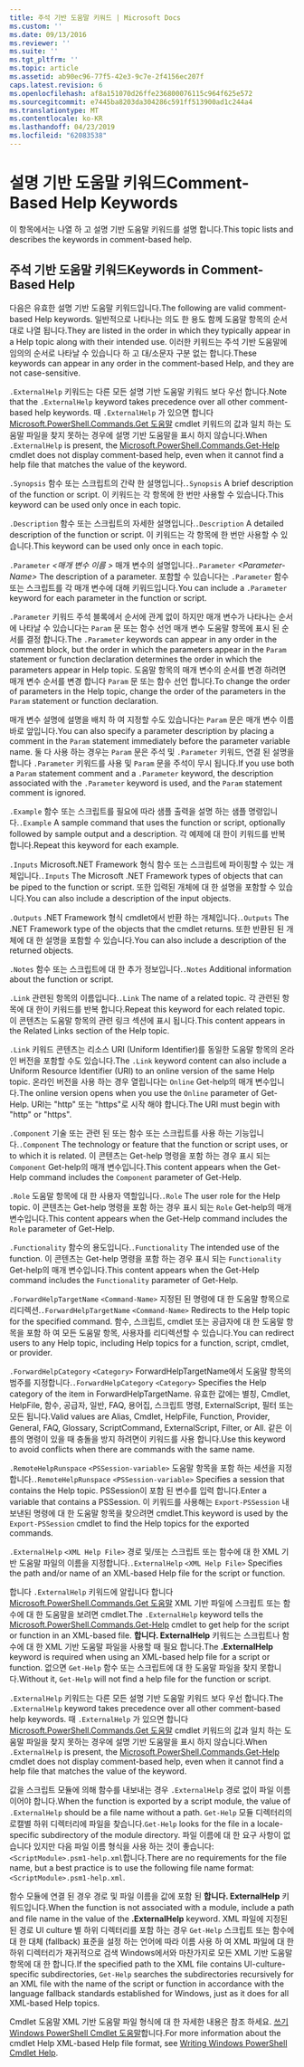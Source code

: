 ```yaml
---
title: 주석 기반 도움말 키워드 | Microsoft Docs
ms.custom: ''
ms.date: 09/13/2016
ms.reviewer: ''
ms.suite: ''
ms.tgt_pltfrm: ''
ms.topic: article
ms.assetid: ab90ec96-77f5-42e3-9c7e-2f4156ec207f
caps.latest.revision: 6
ms.openlocfilehash: af8a151070d26ffe236800076115c964f625e572
ms.sourcegitcommit: e7445ba8203da304286c591ff513900ad1c244a4
ms.translationtype: MT
ms.contentlocale: ko-KR
ms.lasthandoff: 04/23/2019
ms.locfileid: "62083538"
---
```

# <a name="comment-based-help-keywords"></a><span data-ttu-id="1bd79-102">설명 기반 도움말 키워드</span><span class="sxs-lookup"><span data-stu-id="1bd79-102">Comment-Based Help Keywords</span></span>

<span data-ttu-id="1bd79-103">이 항목에서는 나열 하 고 설명 기반 도움말 키워드를 설명 합니다.</span><span class="sxs-lookup"><span data-stu-id="1bd79-103">This topic lists and describes the keywords in comment-based help.</span></span>

## <a name="keywords-in-comment-based-help"></a><span data-ttu-id="1bd79-104">주석 기반 도움말 키워드</span><span class="sxs-lookup"><span data-stu-id="1bd79-104">Keywords in Comment-Based Help</span></span>

<span data-ttu-id="1bd79-105">다음은 유효한 설명 기반 도움말 키워드입니다.</span><span class="sxs-lookup"><span data-stu-id="1bd79-105">The following are valid comment-based Help keywords.</span></span> <span data-ttu-id="1bd79-106">일반적으로 나타나는 의도 한 용도 함께 도움말 항목의 순서 대로 나열 됩니다.</span><span class="sxs-lookup"><span data-stu-id="1bd79-106">They are listed in the order in which they typically appear in a Help topic along with their intended use.</span></span> <span data-ttu-id="1bd79-107">이러한 키워드는 주석 기반 도움말에 임의의 순서로 나타날 수 있습니다 하 고 대/소문자 구분 없는 합니다.</span><span class="sxs-lookup"><span data-stu-id="1bd79-107">These keywords can appear in any order in the comment-based Help, and they are not case-sensitive.</span></span>

<span data-ttu-id="1bd79-108">`.ExternalHelp` 키워드는 다른 모든 설명 기반 도움말 키워드 보다 우선 합니다.</span><span class="sxs-lookup"><span data-stu-id="1bd79-108">Note that the `.ExternalHelp` keyword takes precedence over all other comment-based help keywords.</span></span> <span data-ttu-id="1bd79-109">때 `.ExternalHelp` 가 있으면 합니다 [Microsoft.PowerShell.Commands.Get 도움말](/dotnet/api/Microsoft.PowerShell.Commands.Get-Help) cmdlet 키워드의 값과 일치 하는 도움말 파일을 찾지 못하는 경우에 설명 기반 도움말을 표시 하지 않습니다.</span><span class="sxs-lookup"><span data-stu-id="1bd79-109">When `.ExternalHelp` is present, the [Microsoft.PowerShell.Commands.Get-Help](/dotnet/api/Microsoft.PowerShell.Commands.Get-Help) cmdlet does not display comment-based help, even when it cannot find a help file that matches the value of the keyword.</span></span>

<span data-ttu-id="1bd79-110">`.Synopsis` 함수 또는 스크립트의 간략 한 설명입니다.</span><span class="sxs-lookup"><span data-stu-id="1bd79-110">`.Synopsis` A brief description of the function or script.</span></span> <span data-ttu-id="1bd79-111">이 키워드는 각 항목에 한 번만 사용할 수 있습니다.</span><span class="sxs-lookup"><span data-stu-id="1bd79-111">This keyword can be used only once in each topic.</span></span>

<span data-ttu-id="1bd79-112">`.Description` 함수 또는 스크립트의 자세한 설명입니다.</span><span class="sxs-lookup"><span data-stu-id="1bd79-112">`.Description` A detailed description of the function or script.</span></span> <span data-ttu-id="1bd79-113">이 키워드는 각 항목에 한 번만 사용할 수 있습니다.</span><span class="sxs-lookup"><span data-stu-id="1bd79-113">This keyword can be used only once in each topic.</span></span>

<span data-ttu-id="1bd79-114">`.Parameter` *\<매개 변수 이름 >* 매개 변수의 설명입니다.</span><span class="sxs-lookup"><span data-stu-id="1bd79-114">`.Parameter` *\<Parameter-Name>* The description of a parameter.</span></span> <span data-ttu-id="1bd79-115">포함할 수 있습니다는 `.Parameter` 함수 또는 스크립트를 각 매개 변수에 대해 키워드입니다.</span><span class="sxs-lookup"><span data-stu-id="1bd79-115">You can include a `.Parameter` keyword for each parameter in the function or script.</span></span>

<span data-ttu-id="1bd79-116">`.Parameter` 키워드 주석 블록에서 순서에 관계 없이 하지만 매개 변수가 나타나는 순서에 나타날 수 있습니다는 `Param` 문 또는 함수 선언 매개 변수 도움말 항목에 표시 된 순서를 결정 합니다.</span><span class="sxs-lookup"><span data-stu-id="1bd79-116">The `.Parameter` keywords can appear in any order in the comment block, but the order in which the parameters appear in the `Param` statement or function declaration determines the order in which the parameters appear in Help topic.</span></span> <span data-ttu-id="1bd79-117">도움말 항목의 매개 변수의 순서를 변경 하려면 매개 변수 순서를 변경 합니다 `Param` 문 또는 함수 선언 합니다.</span><span class="sxs-lookup"><span data-stu-id="1bd79-117">To change the order of parameters in the Help topic, change the order of the parameters in the `Param` statement or function declaration.</span></span>

<span data-ttu-id="1bd79-118">매개 변수 설명에 설명을 배치 하 여 지정할 수도 있습니다는 `Param` 문은 매개 변수 이름 바로 앞입니다.</span><span class="sxs-lookup"><span data-stu-id="1bd79-118">You can also specify a parameter description by placing a comment in the `Param` statement immediately before the parameter variable name.</span></span> <span data-ttu-id="1bd79-119">둘 다 사용 하는 경우는 `Param` 문은 주석 및 `.Parameter` 키워드, 연결 된 설명을 합니다 `.Parameter` 키워드를 사용 및 `Param` 문을 주석이 무시 됩니다.</span><span class="sxs-lookup"><span data-stu-id="1bd79-119">If you use both a `Param` statement comment and a `.Parameter` keyword, the description associated with the `.Parameter` keyword is used, and the `Param` statement comment is ignored.</span></span>

<span data-ttu-id="1bd79-120">`.Example` 함수 또는 스크립트를 필요에 따라 샘플 출력을 설명 하는 샘플 명령입니다.</span><span class="sxs-lookup"><span data-stu-id="1bd79-120">`.Example` A sample command that uses the function or script, optionally followed by sample output and a description.</span></span> <span data-ttu-id="1bd79-121">각 예제에 대 한이 키워드를 반복 합니다.</span><span class="sxs-lookup"><span data-stu-id="1bd79-121">Repeat this keyword for each example.</span></span>

<span data-ttu-id="1bd79-122">`.Inputs` Microsoft.NET Framework 형식 함수 또는 스크립트에 파이핑할 수 있는 개체입니다.</span><span class="sxs-lookup"><span data-stu-id="1bd79-122">`.Inputs` The Microsoft .NET Framework types of objects that can be piped to the function or script.</span></span> <span data-ttu-id="1bd79-123">또한 입력된 개체에 대 한 설명을 포함할 수 있습니다.</span><span class="sxs-lookup"><span data-stu-id="1bd79-123">You can also include a description of the input objects.</span></span>

<span data-ttu-id="1bd79-124">`.Outputs` .NET Framework 형식 cmdlet에서 반환 하는 개체입니다.</span><span class="sxs-lookup"><span data-stu-id="1bd79-124">`.Outputs` The .NET Framework type of the objects that the cmdlet returns.</span></span> <span data-ttu-id="1bd79-125">또한 반환된 된 개체에 대 한 설명을 포함할 수 있습니다.</span><span class="sxs-lookup"><span data-stu-id="1bd79-125">You can also include a description of the returned objects.</span></span>

<span data-ttu-id="1bd79-126">`.Notes` 함수 또는 스크립트에 대 한 추가 정보입니다.</span><span class="sxs-lookup"><span data-stu-id="1bd79-126">`.Notes` Additional information about the function or script.</span></span>

<span data-ttu-id="1bd79-127">`.Link` 관련된 항목의 이름입니다.</span><span class="sxs-lookup"><span data-stu-id="1bd79-127">`.Link` The name of a related topic.</span></span> <span data-ttu-id="1bd79-128">각 관련된 항목에 대 한이 키워드를 반복 합니다.</span><span class="sxs-lookup"><span data-stu-id="1bd79-128">Repeat this keyword for each related topic.</span></span> <span data-ttu-id="1bd79-129">이 콘텐츠는 도움말 항목의 관련 링크 섹션에 표시 됩니다.</span><span class="sxs-lookup"><span data-stu-id="1bd79-129">This content appears in the Related Links section of the Help topic.</span></span>

<span data-ttu-id="1bd79-130">`.Link` 키워드 콘텐츠는 리소스 URI (Uniform Identifier)를 동일한 도움말 항목의 온라인 버전을 포함할 수도 있습니다.</span><span class="sxs-lookup"><span data-stu-id="1bd79-130">The `.Link` keyword content can also include a Uniform Resource Identifier (URI) to an online version of the same Help topic.</span></span> <span data-ttu-id="1bd79-131">온라인 버전을 사용 하는 경우 열립니다는 `Online` Get-help의 매개 변수입니다.</span><span class="sxs-lookup"><span data-stu-id="1bd79-131">The online version opens when you use the `Online` parameter of Get-Help.</span></span> <span data-ttu-id="1bd79-132">URI는 "http" 또는 "https"로 시작 해야 합니다.</span><span class="sxs-lookup"><span data-stu-id="1bd79-132">The URI must begin with "http" or "https".</span></span>

<span data-ttu-id="1bd79-133">`.Component` 기술 또는 관련 된 또는 함수 또는 스크립트를 사용 하는 기능입니다.</span><span class="sxs-lookup"><span data-stu-id="1bd79-133">`.Component` The technology or feature that the function or script uses, or to which it is related.</span></span> <span data-ttu-id="1bd79-134">이 콘텐츠는 Get-help 명령을 포함 하는 경우 표시 되는 `Component` Get-help의 매개 변수입니다.</span><span class="sxs-lookup"><span data-stu-id="1bd79-134">This content appears when the Get-Help command includes the `Component` parameter of Get-Help.</span></span>

<span data-ttu-id="1bd79-135">`.Role` 도움말 항목에 대 한 사용자 역할입니다.</span><span class="sxs-lookup"><span data-stu-id="1bd79-135">`.Role` The user role for the Help topic.</span></span> <span data-ttu-id="1bd79-136">이 콘텐츠는 Get-help 명령을 포함 하는 경우 표시 되는 `Role` Get-help의 매개 변수입니다.</span><span class="sxs-lookup"><span data-stu-id="1bd79-136">This content appears when the Get-Help command includes the `Role` parameter of Get-Help.</span></span>

<span data-ttu-id="1bd79-137">`.Functionality` 함수의 용도입니다.</span><span class="sxs-lookup"><span data-stu-id="1bd79-137">`.Functionality` The intended use of the function.</span></span> <span data-ttu-id="1bd79-138">이 콘텐츠는 Get-help 명령을 포함 하는 경우 표시 되는 `Functionality` Get-help의 매개 변수입니다.</span><span class="sxs-lookup"><span data-stu-id="1bd79-138">This content appears when the Get-Help command includes the `Functionality` parameter of Get-Help.</span></span>

<span data-ttu-id="1bd79-139">`.ForwardHelpTargetName` `<Command-Name>` 지정된 된 명령에 대 한 도움말 항목으로 리디렉션.</span><span class="sxs-lookup"><span data-stu-id="1bd79-139">`.ForwardHelpTargetName` `<Command-Name>` Redirects to the Help topic for the specified command.</span></span> <span data-ttu-id="1bd79-140">함수, 스크립트, cmdlet 또는 공급자에 대 한 도움말 항목을 포함 하 여 모든 도움말 항목, 사용자를 리디렉션할 수 있습니다.</span><span class="sxs-lookup"><span data-stu-id="1bd79-140">You can redirect users to any Help topic, including Help topics for a function, script, cmdlet, or provider.</span></span>

<span data-ttu-id="1bd79-141">`.ForwardHelpCategory` `<Category>` ForwardHelpTargetName에서 도움말 항목의 범주를 지정합니다.</span><span class="sxs-lookup"><span data-stu-id="1bd79-141">`.ForwardHelpCategory` `<Category>` Specifies the Help category of the item in ForwardHelpTargetName.</span></span> <span data-ttu-id="1bd79-142">유효한 값에는 별칭, Cmdlet, HelpFile, 함수, 공급자, 일반, FAQ, 용어집, 스크립트 명령, ExternalScript, 필터 또는 모든 됩니다.</span><span class="sxs-lookup"><span data-stu-id="1bd79-142">Valid values are Alias, Cmdlet, HelpFile, Function, Provider, General, FAQ, Glossary, ScriptCommand, ExternalScript, Filter, or All.</span></span> <span data-ttu-id="1bd79-143">같은 이름의 명령이 있을 때 충돌을 방지 하려면이 키워드를 사용 합니다.</span><span class="sxs-lookup"><span data-stu-id="1bd79-143">Use this keyword to avoid conflicts when there are commands with the same name.</span></span>

<span data-ttu-id="1bd79-144">`.RemoteHelpRunspace` `<PSSession-variable>` 도움말 항목을 포함 하는 세션을 지정 합니다.</span><span class="sxs-lookup"><span data-stu-id="1bd79-144">`.RemoteHelpRunspace` `<PSSession-variable>` Specifies a session that contains the Help topic.</span></span> <span data-ttu-id="1bd79-145">PSSession이 포함 된 변수를 입력 합니다.</span><span class="sxs-lookup"><span data-stu-id="1bd79-145">Enter a variable that contains a PSSession.</span></span> <span data-ttu-id="1bd79-146">이 키워드를 사용해는 `Export-PSSession` 내보낸된 명령에 대 한 도움말 항목을 찾으려면 cmdlet.</span><span class="sxs-lookup"><span data-stu-id="1bd79-146">This keyword is used by the `Export-PSSession` cmdlet to find the Help topics for the exported commands.</span></span>

<span data-ttu-id="1bd79-147">`.ExternalHelp` `<XML Help File>` 경로 및/또는 스크립트 또는 함수에 대 한 XML 기반 도움말 파일의 이름을 지정합니다.</span><span class="sxs-lookup"><span data-stu-id="1bd79-147">`.ExternalHelp` `<XML Help File>` Specifies the path and/or name of an XML-based Help file for the script or function.</span></span>

<span data-ttu-id="1bd79-148">합니다 `.ExternalHelp` 키워드에 알립니다 합니다 [Microsoft.PowerShell.Commands.Get 도움말](/dotnet/api/Microsoft.PowerShell.Commands.Get-Help) XML 기반 파일에 스크립트 또는 함수에 대 한 도움말을 보려면 cmdlet.</span><span class="sxs-lookup"><span data-stu-id="1bd79-148">The `.ExternalHelp` keyword tells the [Microsoft.PowerShell.Commands.Get-Help](/dotnet/api/Microsoft.PowerShell.Commands.Get-Help) cmdlet to get help for the script or function in an XML-based file.</span></span> <span data-ttu-id="1bd79-149">**합니다. ExternalHelp** 키워드는 스크립트나 함수에 대 한 XML 기반 도움말 파일을 사용할 때 필요 합니다.</span><span class="sxs-lookup"><span data-stu-id="1bd79-149">The **.ExternalHelp** keyword is required when using an XML-based help file for a script or function.</span></span> <span data-ttu-id="1bd79-150">없으면 `Get-Help` 함수 또는 스크립트에 대 한 도움말 파일을 찾지 못합니다.</span><span class="sxs-lookup"><span data-stu-id="1bd79-150">Without it, `Get-Help` will not find a help file for the function or script.</span></span>

<span data-ttu-id="1bd79-151">`.ExternalHelp` 키워드는 다른 모든 설명 기반 도움말 키워드 보다 우선 합니다.</span><span class="sxs-lookup"><span data-stu-id="1bd79-151">The `.ExternalHelp` keyword takes precedence over all other comment-based help keywords.</span></span> <span data-ttu-id="1bd79-152">때 `.ExternalHelp` 가 있으면 합니다 [Microsoft.PowerShell.Commands.Get 도움말](/dotnet/api/Microsoft.PowerShell.Commands.Get-Help) cmdlet 키워드의 값과 일치 하는 도움말 파일을 찾지 못하는 경우에 설명 기반 도움말을 표시 하지 않습니다.</span><span class="sxs-lookup"><span data-stu-id="1bd79-152">When `.ExternalHelp` is present, the [Microsoft.PowerShell.Commands.Get-Help](/dotnet/api/Microsoft.PowerShell.Commands.Get-Help) cmdlet does not display comment-based help, even when it cannot find a help file that matches the value of the keyword.</span></span>

<span data-ttu-id="1bd79-153">값을 스크립트 모듈에 의해 함수를 내보내는 경우 `.ExternalHelp` 경로 없이 파일 이름 이어야 합니다.</span><span class="sxs-lookup"><span data-stu-id="1bd79-153">When the function is exported by a script module, the value of `.ExternalHelp` should be a file name without a path.</span></span> <span data-ttu-id="1bd79-154">`Get-Help` 모듈 디렉터리의 로캘별 하위 디렉터리에 파일을 찾습니다.</span><span class="sxs-lookup"><span data-stu-id="1bd79-154">`Get-Help` looks for the file in a locale-specific subdirectory of the module directory.</span></span> <span data-ttu-id="1bd79-155">파일 이름에 대 한 요구 사항이 없습니다 있지만 다음 파일 이름 형식을 사용 하는 것이 좋습니다: `<ScriptModule>.psm1-help.xml`합니다.</span><span class="sxs-lookup"><span data-stu-id="1bd79-155">There are no requirements for the file name, but a best practice is to use the following file name format: `<ScriptModule>.psm1-help.xml`.</span></span>

<span data-ttu-id="1bd79-156">함수 모듈에 연결 된 경우 경로 및 파일 이름을 값에 포함 된 **합니다. ExternalHelp** 키워드입니다.</span><span class="sxs-lookup"><span data-stu-id="1bd79-156">When the function is not associated with a module, include a path and file name in the value of the **.ExternalHelp** keyword.</span></span> <span data-ttu-id="1bd79-157">XML 파일에 지정된 된 경로 UI culture 별 하위 디렉터리를 포함 하는 경우 `Get-Help` 스크립트 또는 함수에 대 한 대체 (fallback) 표준을 설정 하는 언어에 따라 이름 사용 하 여 XML 파일에 대 한 하위 디렉터리가 재귀적으로 검색 Windows에서와 마찬가지로 모든 XML 기반 도움말 항목에 대 한 합니다.</span><span class="sxs-lookup"><span data-stu-id="1bd79-157">If the specified path to the XML file contains UI-culture-specific subdirectories, `Get-Help` searches the subdirectories recursively for an XML file with the name of the script or function in accordance with the language fallback standards established for Windows, just as it does for all XML-based Help topics.</span></span>

<span data-ttu-id="1bd79-158">Cmdlet 도움말 XML 기반 도움말 파일 형식에 대 한 자세한 내용은 참조 하세요. [쓰기 Windows PowerShell Cmdlet 도움말](./writing-help-for-windows-powershell-cmdlets.md)합니다.</span><span class="sxs-lookup"><span data-stu-id="1bd79-158">For more information about the cmdlet Help XML-based Help file format, see [Writing Windows PowerShell Cmdlet Help](./writing-help-for-windows-powershell-cmdlets.md).</span></span>